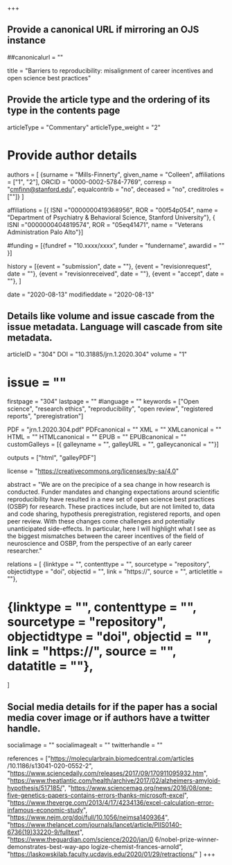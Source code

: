 +++
## Provide a canonical URL if mirroring an OJS instance
##canonicalurl = ""

title = "Barriers to reproducibility: misalignment of career incentives and open science best practices"

## Provide the article type and the ordering of its type in the contents page
articleType = "Commentary"
articleType_weight = "2"

# Provide author details
authors = [
  {surname = "Mills-Finnerty",  given_name = "Colleen", affiliations = ["1", "2"],  ORCID = "0000-0002-5784-7769", corresp = "cmfinn@stanford.edu", equalcontrib = "no", deceased = "no", creditroles = [""]}
]

affiliations = [{ ISNI ="0000000419368956", ROR = "00f54p054", name = "Department of Psychiatry & Behavioral Science, Stanford University"},
{ ISNI ="0000000404819574", ROR = "05eq41471", name = "Veterans Administration Palo Alto"}]

#funding = [{fundref = "10.xxxx/xxxx", funder = "fundername", awardid = "" }]

history = [{event = "submission", date = ""},
{event = "revisionrequest", date = ""},
{event = "revisionreceived", date = ""},
{event = "accept", date = ""},
]

date = "2020-08-13"
modifieddate = "2020-08-13"

## Details like volume and issue cascade from the issue metadata. Language will cascade from site metadata.

articleID = "304"
DOI = "10.31885/jrn.1.2020.304"
volume = "1"
# issue = ""
firstpage = "304"
lastpage = ""
#language = ""
keywords = ["Open science", "research ethics", "reproducibility", "open review", "registered reports", "preregistration"]


PDF = "jrn.1.2020.304.pdf"
PDFcanonical = ""
XML = ""
XMLcanonical = ""
HTML = ""
HTMLcanonical = ""
EPUB = ""
EPUBcanonical = ""
customGalleys = [{ galleyname = "", galleyURL = "", galleycanonical = ""}]

outputs = ["html", "galleyPDF"]

license = "https://creativecommons.org/licenses/by-sa/4.0"

abstract = "We are on the precipice of a sea change in how research is conducted. Funder mandates and changing expectations around scientific reproducibility have resulted in a new set of open science best practices (OSBP) for research. These practices include, but are not limited to, data and code sharing, hypothesis preregistration, registered reports, and open peer review. With these changes come challenges and potentially unanticipated side-effects. In particular, here I will highlight what I see as the biggest mismatches between the career incentives of the field of neuroscience and OSBP, from the perspective of an early career researcher."

relations = [
  {linktype = "", contenttype = "", sourcetype = "repository", objectidtype = "doi", objectid = "", link = "https://", source = "", articletitle = ""},
#  {linktype = "", contenttype = "", sourcetype = "repository", objectidtype = "doi", objectid = "", link = "https://", source = "", datatitle = ""},
]

## Social media details for if the paper has a social media cover image or if authors have a twitter handle.
socialimage = ""
socialimagealt = ""
twitterhandle = ""

references = ["https://molecularbrain.biomedcentral.com/articles /10.1186/s13041-020-0552-2",
"https://www.sciencedaily.com/releases/2017/09/170911095932.htm",
"https://www.theatlantic.com/health/archive/2017/02/alzheimers-amyloid-hypothesis/517185/",
"https://www.sciencemag.org/news/2016/08/one-five-genetics-papers-contains-errors-thanks-microsoft-excel",
"https://www.theverge.com/2013/4/17/4234136/excel-calculation-error-infamous-economic-study",
"https://www.nejm.org/doi/full/10.1056/nejmsa1409364",
"https://www.thelancet.com/journals/lancet/article/PIIS0140-6736(19)33220-9/fulltext",
"https://www.theguardian.com/science/2020/jan/0 6/nobel-prize-winner-demonstrates-best-way-apo logize-chemist-frances-arnold",
"https://laskowskilab.faculty.ucdavis.edu/2020/01/29/retractions/"
]
+++

